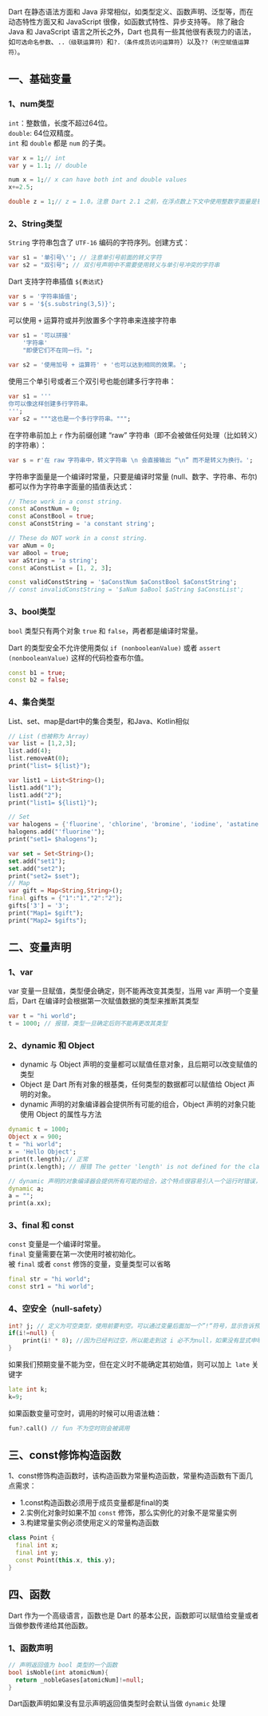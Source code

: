 Dart 在静态语法方面和 Java 非常相似，如类型定义、函数声明、泛型等，而在动态特性方面又和 JavaScript 很像，如函数式特性、异步支持等。
除了融合 Java 和 JavaScript 语言之所长之外，Dart 也具有一些其他很有表现力的语法，如`可选命名参数`、`..（级联运算符）`和`?.（条件成员访问运算符`）以及`??（判空赋值运算符）`。

## 一、基础变量

### 1、num类型

`int`：整数值，长度不超过64位。  
`double`: 64位双精度。  
`int` 和 `double` 都是 `num` 的子类。

```dart
var x = 1;// int
var y = 1.1; // double

num x = 1;// x can have both int and double values
x+=2.5;

double z = 1;// z = 1.0。注意 Dart 2.1 之前，在浮点数上下文中使用整数字面量是错误的
```

### 2、String类型

`String` 字符串包含了 `UTF-16` 编码的字符序列。创建方式：

```dart
var s1 = '单引号\''; // 注意单引号前面的转义字符
var s2 = "双引号"; // 双引号声明中不需要使用转义与单引号冲突的字符串
```

Dart 支持字符串插值 `${表达式}`

```dart
var s = '字符串插值';
var s = '${s.substring(3,5)}';
```

可以使用 `+` 运算符或并列放置多个字符串来连接字符串

```dart
var s1 = '可以拼接'
    '字符串'
    "即便它们不在同一行。";
    
var s2 = '使用加号 + 运算符' + '也可以达到相同的效果。';
```

使用三个单引号或者三个双引号也能创建多行字符串：

```dart
var s1 = '''
你可以像这样创建多行字符串。
''';
var s2 = """这也是一个多行字符串。""";
```

在字符串前加上 `r` 作为前缀创建 “raw” 字符串（即不会被做任何处理（比如转义）的字符串）：

```dart
var s = r'在 raw 字符串中，转义字符串 \n 会直接输出 “\n” 而不是转义为换行。';
```

字符串字面量是一个编译时常量，只要是编译时常量 (null、数字、字符串、布尔) 都可以作为字符串字面量的插值表达式：

```dart
// These work in a const string.
const aConstNum = 0;
const aConstBool = true;
const aConstString = 'a constant string';

// These do NOT work in a const string.
var aNum = 0;
var aBool = true;
var aString = 'a string';
const aConstList = [1, 2, 3];

const validConstString = '$aConstNum $aConstBool $aConstString';
// const invalidConstString = '$aNum $aBool $aString $aConstList';
```

### 3、bool类型

`bool` 类型只有两个对象 `true` 和 `false`，两者都是编译时常量。

Dart 的类型安全不允许使用类似 `if (nonbooleanValue)` 或者 `assert (nonbooleanValue)` 这样的代码检查布尔值。

```dart
const b1 = true;
const b2 = false;
```

### 4、集合类型

List、set、map是dart中的集合类型，和Java、Kotlin相似

```dart
// List (也被称为 Array)
var list = [1,2,3];
list.add(4);
list.removeAt(0);
print("list= ${list}");

var list1 = List<String>();
list1.add("1");
list1.add("2");
print("list1= ${list1}");

// Set
var halogens = {'fluorine', 'chlorine', 'bromine', 'iodine', 'astatine'};
halogens.add("'fluorine'");
print("set1= $halogens");

var set = Set<String>();
set.add("set1");
set.add("set2");
print("set2= $set");
// Map
var gift = Map<String,String>();
final gifts = {"1":"1","2":"2"};
gifts['3'] = '3';
print("Map1= $gift");
print("Map2= $gifts");
```



## 二、变量声明

### 1、var

var 变量一旦赋值，类型便会确定，则不能再改变其类型，当用 var 声明一个变量后，Dart 在编译时会根据第一次赋值数据的类型来推断其类型

```dart
var t = "hi world";
t = 1000; // 报错，类型一旦确定后则不能再更改其类型
```

### 2、dynamic 和 Object

- dynamic 与 Object 声明的变量都可以赋值任意对象，且后期可以改变赋值的类型
- Object 是 Dart 所有对象的根基类，任何类型的数据都可以赋值给 Object 声明的对象。
- dynamic 声明的对象编译器会提供所有可能的组合，Object 声明的对象只能使用 Object 的属性与方法

```dart
dynamic t = 1000;
Object x = 900;
t = "hi world";
x = 'Hello Object';
print(t.length);// 正常
print(x.length); // 报错 The getter 'length' is not defined for the class 'Object'

// dynamic 声明的对象编译器会提供所有可能的组合，这个特点很容易引入一个运行时错误，a是字符串，没有"xx"属性，编译时不会报错，运行时会报错
dynamic a;
a = "";
print(a.xx); 
```

### 3、final 和 const

`const` 变量是一个编译时常量。  
`final` 变量需要在第一次使用时被初始化。  
被 `final` 或者 `const` 修饰的变量，变量类型可以省略  

```dart
final str = "hi world";
const str1 = "hi world";
```
### 4、空安全（null-safety）

```dart
int? j; // 定义为可空类型，使用前要判空。可以通过变量后面加一个”!“符号，显示告诉预处理器它已经不是null了
if(i!=null) {
    print(i! * 8); //因为已经判过空，所以能走到这 i 必不为null，如果没有显式申明，则 IDE 会报错
}
```

如果我们预期变量不能为空，但在定义时不能确定其初始值，则可以加上` late` 关键字
```dart
late int k;
k=9;
```
如果函数变量可空时，调用的时候可以用语法糖：
```dart
fun?.call() // fun 不为空时则会被调用
```

## 三、const修饰构造函数

1、const修饰构造函数时，该构造函数为常量构造函数，常量构造函数有下面几点需求：

- 1.const构造函数必须用于成员变量都是final的类
- 2.实例化对象时如果不加 `const` 修饰，那么实例化的对象不是常量实例
- 3.构建常量实例必须使用定义的常量构造函数

```dart
class Point {
  final int x;
  final int y;
  const Point(this.x, this.y);
}
```

## 四、函数

Dart 作为一个高级语言，函数也是 Dart 的基本公民，函数即可以赋值给变量或者当做参数传递给其他函数。

### 1、函数声明

```dart
// 声明返回值为 bool 类型的一个函数
bool isNoble(int atomicNum){
  return _nobleGases[atomicNum]!=null;
}
```

Dart函数声明如果没有显示声明返回值类型时会默认当做 `dynamic` 处理

